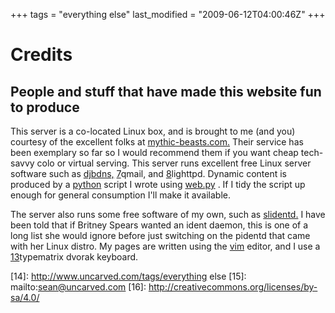 +++
tags = "everything else"
last_modified = "2009-06-12T04:00:46Z"
+++
# Credits

## People and stuff that have made this website fun to produce

This server is a co-located Linux box, and is brought to me (and you)
courtesy of the excellent folks at [mythic-beasts.com.][5] Their service
has been exemplary so far so I would recommend them if you want cheap
tech-savvy colo or virtual serving. This server runs excellent free
Linux server software such as [djbdns,][6] [7]qmail, and [8]lighttpd.
Dynamic content is produced by a [python][9] script I wrote using
[web.py][10] . If I tidy the script up enough for general consumption
I'll make it available.

The server also runs some free software of my own, such as
[slidentd.][11] I have been told that if Britney Spears wanted an ident
daemon, this is one of a long list she would ignore before just
switching on the pidentd that came with her Linux distro. My pages are
written using the [vim][12] editor, and I use a [13]typematrix dvorak
keyboard.

[1]: http://www.uncarved.com/articles/credits
[2]: http://www.uncarved.com/
[3]: http://www.uncarved.com/articles/contact
[4]: http://www.uncarved.com/login/
[5]: http://www.mythic-beasts.com/
[6]: http://cr.yp.to/djbdns.html
[7]: http://www.qmail.org/
[8]: http://www.lighttpd.net/
[9]: http://www.python.org/
[10]: http://webpy.org/
[11]: http://www.uncarved.com/static/slidentd/
[12]: http://www.vim.org/
[13]: http://www.typematrix.com/
[14]: http://www.uncarved.com/tags/everything else
[15]: mailto:sean@uncarved.com
[16]: http://creativecommons.org/licenses/by-sa/4.0/
